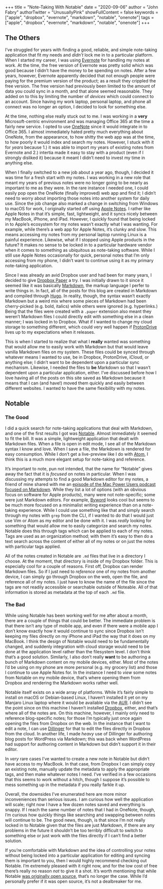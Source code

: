 +++
title = "Note-Taking With Notable"
date = "2020-09-06"
author = "John Fabry"
authorTwitter = "UnusuallyPink"
showFullContent = false
keywords = ["apple", "dropbox", "evernote", "markdown", "notable", "onenote"]
tags = ["apple", "dropbox", "evernote", "markdown", "notable", "onenote"]
+++

## The Others

I’ve struggled for years with finding a good, reliable, and simple note-taking application that fit my needs and _didn’t_ lock me in to a particular platform. When I started my career, I was using [Evernote](https://evernote.com/) for handling my notes at work. At the time, the free version of Evernote was pretty solid which was good because I didn’t have the money to be spending on notes. After a few years, however, Evernote apparently decided that not enough people were paying for the premium version of the product; as a result they crippled the free version. The free version had previously been limited to the amount of data you could sync in a month, and that alone seemed reasonable. They added on to this by limiting the number of _devices_ which could connect to an account. Since having my work laptop, personal laptop, and phone all connect was no longer an option, I decided to look for something else.

At the time, nothing else really stuck out to me. I was working in a **very** Microsoft-centric environment and was managing Office 365 at the time a fairly new service. I opted to use [OneNote](https://www.onenote.com/signin?wdorigin=ondc) since it would integrate in to Office 365. I almost immediately hated pretty much everything about OneNote, from the appearance, to how shitty the web app was at the time, to how poorly it would index and search my notes. However, I stuck with it for _years_ because 1.) it was able to import my years of existing notes from Evernote and 2.) intertia made it easy to stay with a product (even if I strongly disliked it) because it meant I didn’t need to invest my time in anything else.

When I finally switched to a new job about a year ago, though, I decided it was time for a fresh start with my notes. I was working in a new role that meant my years of previous notes were no longer going to be nearly as important to me as they were. In the rare instance I needed one, I could easily pop open the OneNote (finally improved) web app and find it; I didn’t need to worry about importing those notes into another system for daily use. Since the job change also marked a change in switching from Windows to macOS for work, I originally started off using [Apple Notes](https://www.icloud.com/notes). I rather like Apple Notes in that it’s simple, fast, lightweight, and it syncs nicely between my MacBook, iPhone, and iPad. However, I quickly found that being locked in to Apple’s ecosystem for my notes wasn’t exactly what I was wanting. For example, while there’s a web app for Apple Notes, it’s clunky and slow. This means accessing my notes from my personal laptop running Linux is a painful experience. Likewise, what if I stopped using Apple products in the future? It makes no sense to be locked in to a particular hardware vendor when it comes to something as ubiquitous as note-taking software. While I still use Apple Notes occasionally for quick, personal notes that I’m only accessing from my phone, I didn’t want to continue using it as my primary note-taking application.

Since I was already an avid Dropbox user and had been for many years, I decided to give [Dropbox Paper](https://www.dropbox.com/paper) a try. I was initially drawn to it since it seemed like it was basically [Markdown](https://daringfireball.net/projects/markdown/), the markup language I perfer to write things in. In fact, all of the posts for this blog are created in Markdown and compiled through [Hugo](https://gohugo.io/). In reality, though, the syntax wasn’t exactly Markdown but a weird mix where some pieces of Markdown had been cherry-picked (e.g. bold, italics) while others were ignored (e.g. hyperlinks.) Being that the files were created with a `.paper` extension also meant they weren’t Markdown files I could directly edit with something else in a clean manner; I was locked in to Dropbox. What if I wanted to change my cloud storage to something different, which could very well happen if [ProtonDrive](https://protonmail.com/blog/protondrive-security/) lives up to my expectations when it releases.

This is when I started to realize that what I **really** wanted was something that would allow me to easily work with Markdown but that would leave vanilla Markdown files on my system. These files could be synced through whatever means I wanted to use, be in Dropbox, ProtonDrive, iCloud, or anything else; I didn’t want to be dependent upon a particular sync mechanism. Likewise, I needed the files to **be** Markdown so that I wasn’t dependent upon a particular application, either. I’ve discussed before how I love having all of the posts on this site saved as Markdown because it means that I can (and have!) moved them quickly and easily between different websites. I wanted to have the same flexibility with my notes.

## Notable

### The Good

I did a quick search for note-taking applications that deal with Markdown, and one of the first results I got was [Notable](https://notable.app/). Almost immediately it seemed to fit the bill. It was a simple, lightweight application that dealt with Markdown files. When a file is open in edit mode, I see all of the Markdown syntax I know and love. When I save a file, the Markdown is rendered for easy consumption. While I don’t get a live-preview like I do with [Atom](https://atom.io/), I think this is a much more elegant setup for note-taking and reference.

It’s important to note, pun not intended, that the name for “Notable” gives away the fact that it is _focused_ on notes in particular. When I was discussing my attempts to find a good Markdown editor for my notes, a friend of mine shared with me an [episode of the Mac Power Users podcast focused on Markdown](https://www.relay.fm/mpu/548). While they list a lot of options (with an obvious focus on software for Apple products), many were not note-specific; some were just Markdown editors. For example, [Byword](https://bywordapp.com/) looks cool but seems to be much more focused on a minimalist writing experience than on a note-taking experience. While I could use something like that and simply search through my notes with `grep` from the CLI, if I wanted to do that I would just use Vim or Atom as my editor and be done with it. I was _really_ looking for something that would allow me to easily categorize and search my notes. Notable does this through tags which can be applied to each of my notes. Tags are used as an organization method; with them it’s easy to then do a text search across the content of either all of my notes or on just the notes with particular tags applied.

All of the notes created in Notable are `.md` files that live in a directory I choose. At the moment, that directory is inside of my Dropbox folder. This is especially cool for a couple of reasons. First off, Dropbox can render Markdown files. So if I just need to _reference_ one of my notes from another device, I can simply go through Dropbox on the web, open the file, and reference all of my notes. I just have to know the name of the file since the tags are not readily accessible or searchable outside of Noteable. All of that information is stored as metadata at the top of each `.md` file.

### The Bad

While using Notable has been working well for me after about a month, there are a couple of things that could be better. The immediate problem is that there isn’t any type of mobile app, and even if there were a mobile app I don’t know exactly how it would continue to sync since Dropbox isn’t keeping my files directly on my iPhone and iPad the way that it does on my MacBook. I think the design of Notable would need to be fundamentally changed, and suddenly integration with cloud storage would need to be done at the application level rather than the filesystem level. I don’t think that’s a good solution. Similarly, I also don’t really **want** to be authoring a bunch of Markdown content on my mobile devices, either. Most of the notes I’d be using on my phone are more personal (e.g. my grocery list) and those I continue to use Apple Notes for. In the instance I need to _view_ some notes from Notable on my mobile device, that’s where opening them from Dropbox and rendering the Markdown works rather well.

Notable itself exists on a wide array of platforms. While it’s fairly simple to install on macOS or Debian-based Linux, I haven’t installed it yet on my Manjaro Linux laptop where it would be available via the [AUR](https://aur.archlinux.org/packages/notable-bin/). I didn’t see the point since on this machine I haven’t installed [Dropbox](https://aur.archlinux.org/packages/dropbox/), either, and that’s where all of the notes are. On this machine, however, I mainly only need to reference blog-specific notes; for those I’m typically just once again opening the files from Dropbox on the web. In the instance that I want to edit a note, I can use [Dillinger](https://dillinger.io/) for that to edit the files directly in Dropbox from the cloud. In another life, I made _heavy_ use of Dillinger for authoring blog posts for WordPress via Markdown; this was back when WordPress had support for authoring content in Markdown but didn’t support it in their editor.

In _very_ rare cases I’ve wanted to create a new note in Notable but didn’t have access to my MacBook. In that case, from Dropbox I can simply copy an existing note, manually update the metadata to apply the appropriate tags, and then make whatever notes I need. I’ve verified in a few occasions that this seems to work without a hitch, though I suppose it’s possible to mess something up in the metadata if you really farkle it up.

Overall, the downsides I’ve enumerated here are more minor inconveniences than serious issues. I am curious how well the application will scale; right now I have a few dozen notes saved and everything is snappy. If I reach the same number of notes that I had in OneNote, though, I’m curious how quickly things like searching and swapping between notes will continue to be. The good news, though, is that since I’m not really locked in to Notable given that the files are just Markdown, if there are any problems in the future it shouldn’t be too terribly difficult to switch to something else or just work with the files directly if I can’t find a better solution.

If you’re comfortable with Markdown and the idea of controlling your notes without being locked into a particular application for editing and syncing them is important to you, then I would highly recommend checking out Notable. I’m extremely pleased with it right now, and for the low cost of free there’s really no reason _not_ to give it a shot. It’s worth mentioning that while Notable [was originally open source](https://github.com/notable/notable/blob/master/SOURCE_CODE.md), that’s no longer the case. While I’d personally prefer if it was open source, it’s not a dealbreaker for me.
